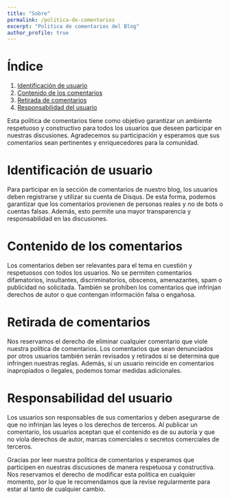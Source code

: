 ```yaml
---
title: "Sobre"
permalink: /politica-de-comentarios
excerpt: "Politica de comentarios del Blog"
author_profile: true
---
```


# Índice

1. [Identificación de usuario](#identificación-de-usuario)
2. [Contenido de los comentarios](#contenido-de-los-comentarios)
3. [Retirada de comentarios](#retirada-de-comentarios)
4. [Responsabilidad del usuario](#responsabilidad-del-usuario)

Esta política de comentarios tiene como objetivo garantizar un ambiente respetuoso y constructivo para todos los usuarios que deseen participar en nuestras discusiones. Agradecemos su participación y esperamos que sus comentarios sean pertinentes y enriquecedores para la comunidad.

# Identificación de usuario

Para participar en la sección de comentarios de nuestro blog, los usuarios deben registrarse y utilizar su cuenta de Disqus. De esta forma, podemos garantizar que los comentarios provienen de personas reales y no de bots o cuentas falsas. Además, esto permite una mayor transparencia y responsabilidad en las discusiones.

# Contenido de los comentarios

Los comentarios deben ser relevantes para el tema en cuestión y respetuosos con todos los usuarios. No se permiten comentarios difamatorios, insultantes, discriminatorios, obscenos, amenazantes, spam o publicidad no solicitada. También se prohíben los comentarios que infrinjan derechos de autor o que contengan información falsa o engañosa.

# Retirada de comentarios

Nos reservamos el derecho de eliminar cualquier comentario que viole nuestra política de comentarios. Los comentarios que sean denunciados por otros usuarios también serán revisados y retirados si se determina que infringen nuestras reglas. Además, si un usuario reincide en comentarios inapropiados o ilegales, podemos tomar medidas adicionales.

# Responsabilidad del usuario

Los usuarios son responsables de sus comentarios y deben asegurarse de que no infrinjan las leyes o los derechos de terceros. Al publicar un comentario, los usuarios aceptan que el contenido es de su autoría y que no viola derechos de autor, marcas comerciales o secretos comerciales de terceros. 

Gracias por leer nuestra política de comentarios y esperamos que participen en nuestras discusiones de manera respetuosa y constructiva. Nos reservamos el derecho de modificar esta política en cualquier momento, por lo que le recomendamos que la revise regularmente para estar al tanto de cualquier cambio.
